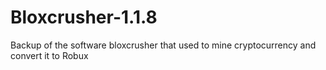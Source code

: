 # Bloxcrusher-1.1.8
Backup of the software bloxcrusher that used to mine cryptocurrency and convert it to Robux
